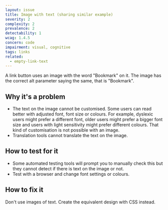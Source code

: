 ```yaml
---
layout: issue
title: Image with text (sharing similar example)
severity: 2
complexity: 2
prevalence: 2
detectability: 1
wcag: 1.4.5
concern: code
impairment: visual, cognitive
tags: links
related:
  - empty-link-text
---
```



A link button uses an image with the word "Bookmark" on it. The image has the correct alt parameter saying the same, that is "Bookmark".


## Why it's a problem

* The text on the image cannot be customised. Some users can read better with adjusted font, font size or colours. For example, dyslexic users might prefer a different font, older users might prefer a bigger font size and users with light sensitivity might prefer different colours. That kind of customisation is not possible with an image.
* Translation tools cannot translate the text on the image.


## How to test for it

* Some automated testing tools will prompt you to manually check this but they cannot detect if there is text on the image or not.
* Test with a browser and change font settings or colours.


## How to fix it

Don't use images of text. Create the equivalent design with CSS instead.
